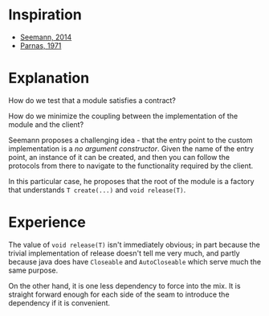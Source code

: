 # Inspiration

* [Seemann, 2014][1]
* [Parnas, 1971][2]

# Explanation

How do we test that a module satisfies a contract?

How do we minimize the coupling between the implementation
of the module and the client?

Seemann proposes a challenging idea - that the entry point
to the custom implementation is a _no argument constructor_.
Given the name of the entry point, an instance of it can be
created, and then you can follow the protocols from there
to navigate to the functionality required by the client.

In this particular case, he proposes that the root of the module
is a factory that understands `T create(...)` and `void release(T)`.

# Experience

The value of `void release(T)` isn't immediately obvious; in part
because the trivial implementation of release doesn't tell me
very much, and partly because java does have `Closeable` and
`AutoCloseable` which serve much the same purpose.

On the other hand, it is one less dependency to force into the mix.
It is straight forward enough for each side of the seam to introduce
the dependency if it is convenient.









[1]: http://blog.ploeh.dk/2014/05/19/di-friendly-framework/
[2]: https://repository.cmu.edu/cgi/viewcontent.cgi?article=2979&context=compsci